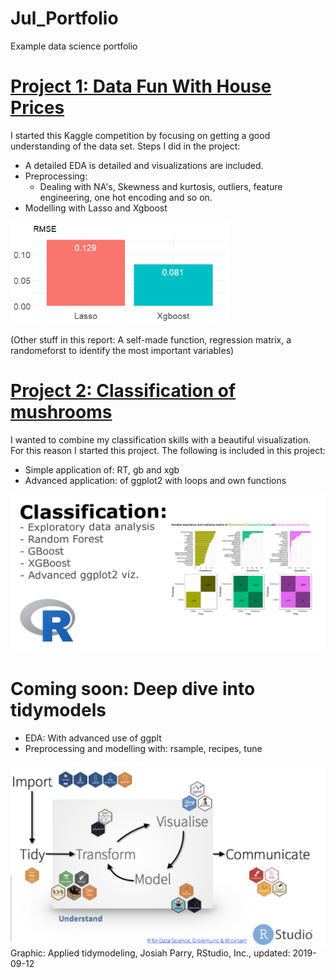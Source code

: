 # Jul_Portfolio
Example data science portfolio

# [Project 1: Data Fun With House Prices](https://github.com/JulMeh/houseprices) 
I started this Kaggle competition by focusing on getting a good understanding of the data set. Steps I did in the project:
* A detailed EDA is detailed and visualizations are included.
* Preprocessing:
  * Dealing with NA's, Skewness and kurtosis, outliers, feature engineering, one hot encoding and so on.
* Modelling with Lasso and Xgboost

<img width="350" alt="portfolio_view" src="/images/houseprice.png">

(Other stuff in this report: A self-made function, regression matrix, a randomeforst to identify the most important variables) 

# [Project 2: Classification of mushrooms](https://github.com/JulMeh/mushrooms)
I wanted to combine my classification skills with a beautiful visualization. For this reason I started this project. The following is included in this project:
* Simple application of: RT, gb and xgb
* Advanced application: of ggplot2 with loops and own functions

<img width="750" alt="https://github.com/JulMeh/mushrooms" src="/images/Classification_2.jpg">

# Coming soon: Deep dive into tidymodels
* EDA: With advanced use of ggplt
* Preprocessing and modelling with: rsample, recipes, tune

<img width="750" alt="portfolio_view" src="/images/tidyv-flow.png">
Graphic: Applied tidymodeling, Josiah Parry, RStudio, Inc., updated: 2019-09-12


